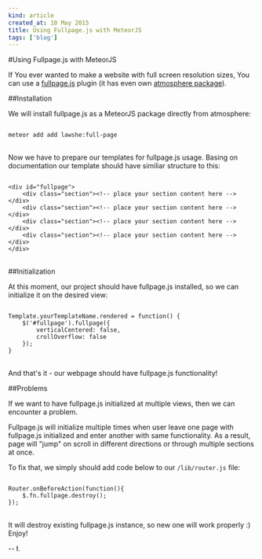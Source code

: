 ```yaml
---
kind: article
created_at: 10 May 2015
title: Using Fullpage.js with MeteorJS
tags: ['blog']
---
```


#Using Fullpage.js with MeteorJS

If You ever wanted to make a website with full screen resolution sizes, You can use a [fullpage.js](http://alvarotrigo.com/fullPage/) plugin (it has even own [atmosphere package](https://atmospherejs.com/lawshe/full-page)). 

##Installation

We will install fullpage.js as a MeteorJS package directly from atmosphere:

<pre>
<code class="bash">
meteor add add lawshe:full-page
</code>
</pre>

Now we have to prepare our templates for fullpage.js usage. Basing on documentation our template should have similiar structure to this:

<pre>
<code class="html">
&lt;div id="fullpage">
    &lt;div class="section">&lt;!-- place your section content here -->&lt;/div>
    &lt;div class="section">&lt;!-- place your section content here -->&lt;/div>
    &lt;div class="section">&lt;!-- place your section content here -->&lt;/div>
    &lt;div class="section">&lt;!-- place your section content here -->&lt;/div>
&lt;/div>
</code>
</pre>

##Initialization

At this moment, our project should have fullpage.js installed, so we can initialize it on the desired view:

<pre>
<code class="javascript">
Template.yourTemplateName.rendered = function() {
    $('#fullpage').fullpage({
        verticalCentered: false,
        crollOverflow: false
    });
}
</code>
</pre>

And that's it - our webpage should have fullpage.js functionality!

##Problems

If we want to have fullpage.js initialized at multiple views, then we can encounter a problem. 

Fullpage.js will initialize multiple times when user leave one page with fullpage.js initialized and enter another with same functionality. As a result, page will "jump" on scroll in different directions or through multiple sections at once.

To fix that, we simply should add code below to our `/lib/router.js` file:

<pre>
<code class="javascript">
Router.onBeforeAction(function(){
    $.fn.fullpage.destroy();
});
</code>
</pre>

It will destroy existing fullpage.js instance, so new one will work properly :) Enjoy!

-- ł.
